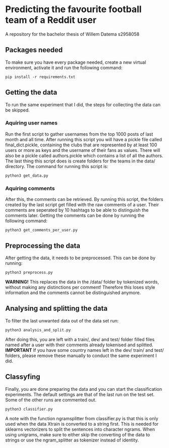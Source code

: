 # Predicting the favourite football team of a Reddit user
A repository for the bachelor thesis of Willem Datema s2958058



## Packages needed
To make sure you have every package needed, create a new virtual environment, activate it and run the following command:

```
pip install -r requirements.txt
```
## Getting the data
To run the same experiment that I did, the steps for collecting the data can be skipped.
### Aquiring user names
Run the first script to gather usernames from the top 1000 posts of last month and all time.
After running this script you will have a pickle file called final_dict.pickle, containing the clubs that are represented by at least 100 users or more as keys and the username of their fans as values. There will also be a pickle called authors.pickle which contains a list of all the authors. The last thing this script does is create folders for the teams in the data/ directory.
The command for running this script is:
```
python3 get_data.py
```
### Aquiring comments
After this, the comments can be retrieved. By running this script, the folders created  by the last script get filled with the raw comments of a user. Their comments are seperated by 10 hashtags to be able to distinguish the comments later. Getting the comments can be done by running the following command:
```
python3 get_comments_per_user.py
```

## Preprocessing the data
After getting the data, it needs to be preprocessed. This can be done by running:
```
python3 preprocess.py
```
**WARNING!** This replaces the data in the /data/ folder by tokenized words, without making any distinctions per comment! Therefore this loses style information and the comments cannot be distinguished anymore.

## Analysing and splitting the data
To filter the last unwanted data out of the data set run:
```
python3 analysis_and_split.py
```
After doing this, you are left with a train/, dev/ and test/ folder filled files named after a user with
their comments already tokenised and splitted.
**IMPORTANT** If you have some country names left in the dev/ train/ and test/ folders, please remove these manually to conduct the same experiment I did.

## Classyfing
Finally, you are done preparing the data and you can start the classification experiments. The default settings
are that of the last run on the test set. Some of the other runs are commented out.
```
python3 classifier.py
```
A note with the function ngramsplitter from classifier.py is that this is only used when the data Xtrain is converted to a string first. This is needed for sklearns vectorizers to split the sentences into character ngrams. When using unigrams, make sure to either skip the converting of the data to strings or use the ngram_splitter as tokenizer instead of identity.
